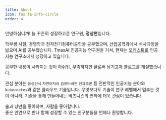 ```yaml
---
title: About
icon: fas fa-info-circle
order: 4
---
```


안녕하십니까! 늘 꾸준히 성장하고픈 연구원, **정상현**입니다. <br>

학부생 시절, 경영학과 전자전기컴퓨터공학을 공부했으며, 산업공학과에서 석사과정을 밟으며 AI를 공부했습니다. TmaxAI 인공지능 연구원을 거쳐, 현재는 [오케스트로](http://okestro.com/) 인공지능 연구소에서 성장하고 있습니다. <br>

공부한 내용이 사라지는 것이 아쉬워, 부족하지만 글로써 남기고자 블로그를 개설했습니다. <br>

관심 분야는 `음성인식` `자연어처리` `컴퓨터비전` `인과추론` 등 전반적인 인공지능 분야와 `kubernetes`와 같은 클라우드 기술입니다.
무엇보다도 기술이 연구 레벨에서 멈추는 것이 아니라, 기술을 통해 만들어내는 비즈니스의 변화에 더욱 관심이 있습니다.

술과 낭만을 좋아하며, 사람을 좋아합니다. <br>
좋은 인연으로 만나 함께 성장할 수 있는 친구분들을 언제나 환영합니다.
